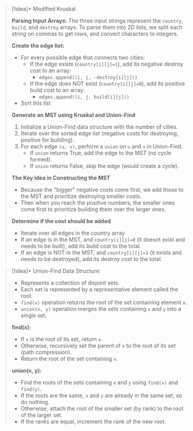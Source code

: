 > [!idea]+ Modified Kruskal
>
> **Parsing Input Arrays:** The three input strings represent the `country`, `build`, and `destroy` arrays. To parse them into 2D lists, we split each string on commas to get rows, and convert characters to integers.  
>
> **Create the edge list:**
>  
> - For every possible edge that connects two cities:
>   - If the edge exists (`country[i][j]=1`), add its negative destroy cost to an array:
>     - `edges.append((i, j, -destroy[i][j]))`
>   - If the edge does NOT exist (`country[i][j]=0`), add its positive build cost to an array:
>     - `edges.append((i, j, build[i][j]))`
> - Sort this list
>
> **Generate an MST using Kruskal and Union-Find**
>
> 1. Initialize a Union-Find data structure with the number of cities. 
> 2. Iterate over the sorted edge list (negative costs for destroying, positive for building).
> 3. For each edge `(u, v)`, perform a `union` on `u` and `v` in Union-Find.
>    - If `union` returns True, add the edge to the MST (no cycle formed).
>    - If `union` returns False, skip the edge (would create a cycle).
>
> **The Key Idea in Constructing the MST**
>
> - Because the "bigger" negative costs come first, we add those to the MST and prioritize destroying smaller costs.
> - Then when you reach the positive numbers, the smaller ones come first to prioritize building them over the larger ones.  
>
> **Determine if the cost should be added**
>
> - Iterate over all edges in the country array
> - If an edge is in the MST, and `country[i][j]=0` (it doesnt exist and needs to be built), add its build cost to the total.
> - If an edge is NOT in the MST, and `country[i][j]=1` (it exists and needs to be destroyed), add its destroy cost to the total.

> [!idea]+ Union-Find Data Structure:
>
> - Represents a collection of disjoint sets.
> - Each set is represented by a representative element called the root.  
> - `find(x)` operation returns the root of the set containing element `x`.
> - `union(x, y)` operation merges the sets containing `x` and `y` into a single set.
>
> **find(x):**
> - If `x` is the root of its set, return `x`.
> - Otherwise, recursively set the parent of `x` to the root of its set (path compression).
> - Return the root of the set containing `x`.
>
> **union(x, y):**
> - Find the roots of the sets containing `x` and `y` using `find(x)` and `find(y)`.
> - If the roots are the same, `x` and `y` are already in the same set, so do nothing.  
> - Otherwise, attach the root of the smaller set (by rank) to the root of the larger set.
> - If the ranks are equal, increment the rank of the new root.
